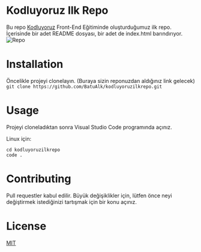 # Kodluyoruz Ilk Repo
Bu repo [Kodluyoruz](kodluyoruz.org) Front-End Eğitiminde oluşturduğumuz ilk repo. İçerisinde bir adet README dosyası, bir adet de index.html barındırıyor.
![Repo](https://ibb.co/6ZxZGfK)
# Installation
Öncelikle projeyi clonelayın. (Buraya sizin reponuzdan aldığınız link gelecek)
` git clone https://github.com/BatuAlk/kodluyoruzilkrepo.git `
# Usage
Projeyi cloneladıktan sonra Visual Studio Code programında açınız.

Linux için:
``` 
cd kodluyoruzilkrepo
code .
```
    
# Contributing
Pull requestler kabul edilir. Büyük değişiklikler için, lütfen önce neyi değiştirmek istediğinizi tartışmak için bir konu açınız.

# License
[MIT](https://choosealicense.com/licenses/mit/)
